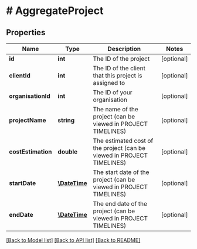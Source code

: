 # # AggregateProject

## Properties

Name | Type | Description | Notes
------------ | ------------- | ------------- | -------------
**id** | **int** | The ID of the project | [optional]
**clientId** | **int** | The ID of the client that this project is assigned to | [optional]
**organisationId** | **int** | The ID of your organisation | [optional]
**projectName** | **string** | The name of the project (can be viewed in PROJECT TIMELINES) | [optional]
**costEstimation** | **double** | The estimated cost of the project (can be viewed in PROJECT TIMELINES) | [optional]
**startDate** | [**\DateTime**](\DateTime.md) | The start date of the project (can be viewed in PROJECT TIMELINES) | [optional]
**endDate** | [**\DateTime**](\DateTime.md) | The end date of the project (can be viewed in PROJECT TIMELINES) | [optional]

[[Back to Model list]](../../README.md#models) [[Back to API list]](../../README.md#endpoints) [[Back to README]](../../README.md)
